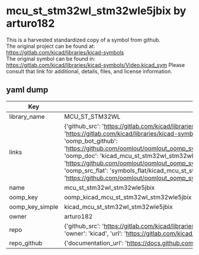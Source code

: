 # mcu_st_stm32wl_stm32wle5jbix by arturo182  
This is a harvested standardized copy of a symbol from github.  
The original project can be found at:  
https://gitlab.com/kicad/libraries/kicad-symbols  
The original symbol can be found in:
https://gitlab.com/kicad/libraries/kicad-symbols/Video.kicad_sym
Please consult that link for additional, details, files, and license information.  
## yaml dump  
| Key | Value |  
| --- | --- |  
| library_name | MCU_ST_STM32WL |  
| links | {'github_src': 'https://gitlab.com/kicad/libraries/kicad-symbols/Video.kicad_sym', 'github_src_repo': 'https://gitlab.com/kicad/libraries/kicad-symbols', 'oomp_bot': 'kicad_mcu_st_stm32wl_stm32wle5jbix/working', 'oomp_bot_github': 'https://github.com/oomlout/oomlout_oomp_symbol_bot/tree/main/kicad_mcu_st_stm32wl_stm32wle5jbix/working', 'oomp_doc': 'kicad_mcu_st_stm32wl_stm32wle5jbix/working', 'oomp_doc_github': 'https://github.com/oomlout/oomlout_oomp_symbol_doc/tree/main/kicad_mcu_st_stm32wl_stm32wle5jbix/working', 'oomp_src_flat': 'symbols_flat/kicad_mcu_st_stm32wl_stm32wle5jbix/working', 'oomp_src_flat_github': 'https://github.com/oomlout/oomlout_oomp_symbol_src/tree/main/kicad_mcu_st_stm32wl_stm32wle5jbix/working'} |  
| name | mcu_st_stm32wl_stm32wle5jbix |  
| oomp_key | oomp_kicad_mcu_st_stm32wl_stm32wle5jbix |  
| oomp_key_simple | kicad_mcu_st_stm32wl_stm32wle5jbix |  
| owner | arturo182 |  
| repo | {'github_src': 'https://gitlab.com/kicad/libraries/kicad-symbols/Video.kicad_sym', 'name': 'libraries/kicad-symbols', 'owner': 'kicad', 'url': 'https://gitlab.com/kicad/libraries/kicad-symbols'} |  
| repo_github | {'documentation_url': 'https://docs.github.com/rest/repos/repos#get-a-repository', 'message': 'Not Found'} |  

